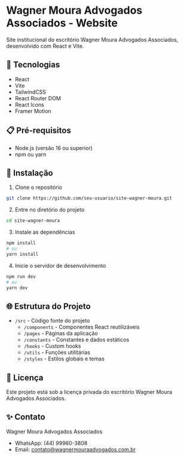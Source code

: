 # Wagner Moura Advogados Associados - Website

Site institucional do escritório Wagner Moura Advogados Associados, desenvolvido com React e Vite.

## 🚀 Tecnologias

- React
- Vite
- TailwindCSS
- React Router DOM
- React Icons
- Framer Motion

## 📋 Pré-requisitos

- Node.js (versão 16 ou superior)
- npm ou yarn

## 🔧 Instalação

1. Clone o repositório
```bash
git clone https://github.com/seu-usuario/site-wagner-moura.git
```

2. Entre no diretório do projeto
```bash
cd site-wagner-moura
```

3. Instale as dependências
```bash
npm install
# ou
yarn install
```

4. Inicie o servidor de desenvolvimento
```bash
npm run dev
# ou
yarn dev
```

## 🌐 Estrutura do Projeto

- `/src` - Código fonte do projeto
  - `/components` - Componentes React reutilizáveis
  - `/pages` - Páginas da aplicação
  - `/constants` - Constantes e dados estáticos
  - `/hooks` - Custom hooks
  - `/utils` - Funções utilitárias
  - `/styles` - Estilos globais e temas

## 📝 Licença

Este projeto está sob a licença privada do escritório Wagner Moura Advogados Associados.

## ✨ Contato

Wagner Moura Advogados Associados
- WhatsApp: (44) 99960-3808
- Email: contato@wagnermouraadvogados.com.br

